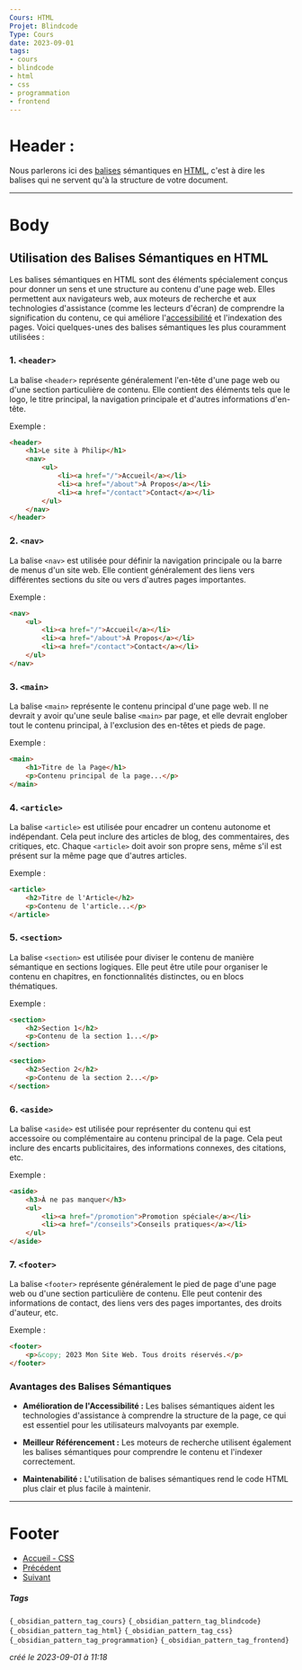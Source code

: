 ```yaml
---
Cours: HTML
Projet: Blindcode
Type: Cours
date: 2023-09-01
tags:
- cours
- blindcode
- html
- css
- programmation
- frontend
---
```

   
# Header :   
   
Nous parlerons ici des [balises](../../Tutoriels/HTML/Autres%20Ressources/HTML%20-%20Les%20balises%20principales.md) sémantiques en [HTML](../../Tutoriels/HTML/HTML%20-%20Pr%C3%A9sentation%20et%20Utilit%C3%A9.md), c'est à dire les balises qui ne servent qu'à la structure de votre document.   
   
   
-------------------------------------------------------------------------------   
# Body   
   
## Utilisation des Balises Sémantiques en HTML   
   
Les balises sémantiques en HTML sont des éléments spécialement conçus pour donner un sens et une structure au contenu d'une page web. Elles permettent aux navigateurs web, aux moteurs de recherche et aux technologies d'assistance (comme les lecteurs d'écran) de comprendre la signification du contenu, ce qui améliore l'[accessibilité](../../Tutoriels/Accessibilit%C3%A9/Accessibilit%C3%A9%20-%20Pourquoi%20c%27est%20important.md) et l'indexation des pages. Voici quelques-unes des balises sémantiques les plus couramment utilisées :   
   
### 1. `<header>`   
   
La balise `<header>` représente généralement l'en-tête d'une page web ou d'une section particulière de contenu. Elle contient des éléments tels que le logo, le titre principal, la navigation principale et d'autres informations d'en-tête.   
   
Exemple :   
```html
<header>
    <h1>Le site à Philip</h1>
    <nav>
        <ul>
            <li><a href="/">Accueil</a></li>
            <li><a href="/about">À Propos</a></li>
            <li><a href="/contact">Contact</a></li>
        </ul>
    </nav>
</header>
```
   
   
### 2. `<nav>`   
   
La balise `<nav>` est utilisée pour définir la navigation principale ou la barre de menus d'un site web. Elle contient généralement des liens vers différentes sections du site ou vers d'autres pages importantes.   
   
Exemple :   
```html
<nav>
    <ul>
        <li><a href="/">Accueil</a></li>
        <li><a href="/about">À Propos</a></li>
        <li><a href="/contact">Contact</a></li>
    </ul>
</nav>
```
   
   
### 3. `<main>`   
   
La balise `<main>` représente le contenu principal d'une page web. Il ne devrait y avoir qu'une seule balise `<main>` par page, et elle devrait englober tout le contenu principal, à l'exclusion des en-têtes et pieds de page.   
   
Exemple :   
```html
<main>
    <h1>Titre de la Page</h1>
    <p>Contenu principal de la page...</p>
</main>
```
   
   
### 4. `<article>`   
   
La balise `<article>` est utilisée pour encadrer un contenu autonome et indépendant. Cela peut inclure des articles de blog, des commentaires, des critiques, etc. Chaque `<article>` doit avoir son propre sens, même s'il est présent sur la même page que d'autres articles.   
   
Exemple :   
```html
<article>
    <h2>Titre de l'Article</h2>
    <p>Contenu de l'article...</p>
</article>
```
   
   
### 5. `<section>`   
   
La balise `<section>` est utilisée pour diviser le contenu de manière sémantique en sections logiques. Elle peut être utile pour organiser le contenu en chapitres, en fonctionnalités distinctes, ou en blocs thématiques.   
   
Exemple :   
```html
<section>
    <h2>Section 1</h2>
    <p>Contenu de la section 1...</p>
</section>

<section>
    <h2>Section 2</h2>
    <p>Contenu de la section 2...</p>
</section>
```
   
   
### 6. `<aside>`   
   
La balise `<aside>` est utilisée pour représenter du contenu qui est accessoire ou complémentaire au contenu principal de la page. Cela peut inclure des encarts publicitaires, des informations connexes, des citations, etc.   
   
Exemple :   
```html
<aside>
    <h3>À ne pas manquer</h3>
    <ul>
        <li><a href="/promotion">Promotion spéciale</a></li>
        <li><a href="/conseils">Conseils pratiques</a></li>
    </ul>
</aside>
```
   
   
### 7. `<footer>`   
   
La balise `<footer>` représente généralement le pied de page d'une page web ou d'une section particulière de contenu. Elle peut contenir des informations de contact, des liens vers des pages importantes, des droits d'auteur, etc.   
   
Exemple :   
```html
<footer>
    <p>&copy; 2023 Mon Site Web. Tous droits réservés.</p>
</footer>
```
   
   
### Avantages des Balises Sémantiques   
   
   
- **Amélioration de l'Accessibilité :** Les balises sémantiques aident les technologies d'assistance à comprendre la structure de la page, ce qui est essentiel pour les utilisateurs malvoyants par exemple.   
   
   
- **Meilleur Référencement :** Les moteurs de recherche utilisent également les balises sémantiques pour comprendre le contenu et l'indexer correctement.   
   
   
- **Maintenabilité :** L'utilisation de balises sémantiques rend le code HTML plus clair et plus facile à maintenir.   
   
   
   
---------------------------------------------------------------------------   
# Footer   
   
   
- [Accueil - CSS](../../Tutoriels/CSS/Accueil%20-%20CSS.md)   
- [Précédent](../../Tutoriels/HTML/HTML%20-%20Utilisation%20de%20l%27attribut%20alt%20pour%20les%20images.md)   
- [Suivant](../../Tutoriels/HTML/HTML%20-%20Exercices%20-%20Ajout%20d%27attributs%20alt%20et%20de%20balises%20s%C3%A9mantiques.md)   
##### Tags   
`{_obsidian_pattern_tag_cours}` `{_obsidian_pattern_tag_blindcode}` `{_obsidian_pattern_tag_html}` `{_obsidian_pattern_tag_css}` `{_obsidian_pattern_tag_programmation}` `{_obsidian_pattern_tag_frontend}`   
   
*créé le 2023-09-01 à 11:18*